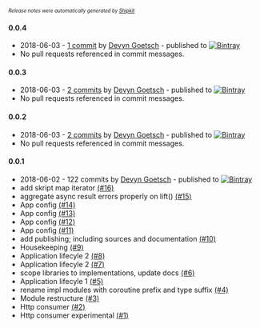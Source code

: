 <sup><sup>*Release notes were automatically generated by [Shipkit](http://shipkit.org/)*</sup></sup>

#### 0.0.4
 - 2018-06-03 - [1 commit](https://github.com/dgoetsch/skript/compare/v0.0.3...v0.0.4) by [Devyn Goetsch](https://github.com/dgoetsch) - published to [![Bintray](https://img.shields.io/badge/Bintray-0.0.4-green.svg)](https://bintray.com/playwrigkt/skript/skript/0.0.4)
 - No pull requests referenced in commit messages.

#### 0.0.3
 - 2018-06-03 - [2 commits](https://github.com/dgoetsch/skript/compare/v0.0.2...v0.0.3) by [Devyn Goetsch](https://github.com/dgoetsch) - published to [![Bintray](https://img.shields.io/badge/Bintray-0.0.3-green.svg)](https://bintray.com/playwrigkt/skript/skript/0.0.3)
 - No pull requests referenced in commit messages.

#### 0.0.2
 - 2018-06-03 - [2 commits](https://github.com/dgoetsch/skript/compare/v0.0.1...v0.0.2) by [Devyn Goetsch](https://github.com/dgoetsch) - published to [![Bintray](https://img.shields.io/badge/Bintray-0.0.2-green.svg)](https://bintray.com/playwrigkt/skript/skript/0.0.2)
 - No pull requests referenced in commit messages.

#### 0.0.1
 - 2018-06-02 - 122 commits by [Devyn Goetsch](https://github.com/dgoetsch) - published to [![Bintray](https://img.shields.io/badge/Bintray-0.0.1-green.svg)](https://bintray.com/playwrigkt/skript/skript/0.0.1)
 - add skript map iterator [(#16)](https://github.com/dgoetsch/skript/pull/16)
 - aggregate  async result errors properly on lift() [(#15)](https://github.com/dgoetsch/skript/pull/15)
 - App config [(#14)](https://github.com/dgoetsch/skript/pull/14)
 - App config [(#13)](https://github.com/dgoetsch/skript/pull/13)
 - App config [(#12)](https://github.com/dgoetsch/skript/pull/12)
 - App config [(#11)](https://github.com/dgoetsch/skript/pull/11)
 - add publishing; including sources and documentation [(#10)](https://github.com/dgoetsch/skript/pull/10)
 - Housekeeping [(#9)](https://github.com/dgoetsch/skript/pull/9)
 - Application lifecyle 2 [(#8)](https://github.com/dgoetsch/skript/pull/8)
 - Application lifecyle 2 [(#7)](https://github.com/dgoetsch/skript/pull/7)
 - scope libraries to implementations, update docs [(#6)](https://github.com/dgoetsch/skript/pull/6)
 - Application lifecyle 1 [(#5)](https://github.com/dgoetsch/skript/pull/5)
 - rename impl modules with coroutine prefix and type suffix [(#4)](https://github.com/dgoetsch/skript/pull/4)
 - Module restructure [(#3)](https://github.com/dgoetsch/skript/pull/3)
 - Http consumer [(#2)](https://github.com/dgoetsch/skript/pull/2)
 - Http consumer experimental [(#1)](https://github.com/dgoetsch/skript/pull/1)

